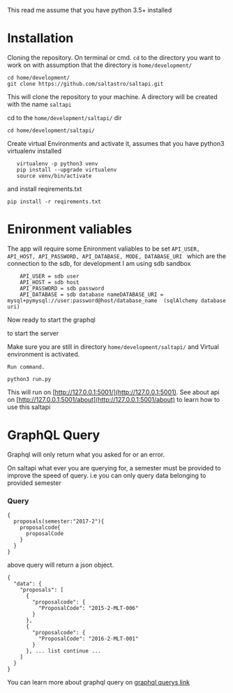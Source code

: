 This read me assume that you have python 3.5+ installed

# Installation

Cloning the repository.
On terminal or cmd. 
`cd` to the directory you want to work on with assumption that the directory is `home/development/` 

```
cd home/development/
git clone https://github.com/saltastro/saltapi.git

``` 

This will clone the repository to your machine. A directory will be created with the name `saltapi`

cd to the `home/development/saltapi/` dir 
```bazaar
cd home/development/saltapi/
```
Create virtual Environments and activate it, assumes that you have python3 virtualenv installed

```
   virtualenv -p python3 venv
   pip install --upgrade virtualenv
   source venv/bin/activate
```

and install reqirements.txt 

```bazaar
pip install -r reqirements.txt
```
# Enironment valiables
The app will require some Enironment valiables to be set
`API_USER, API_HOST, API_PASSWORD, API_DATABASE, MODE, DATABASE_URI `
which are the connection to the sdb, for development I am using sdb sandbox
```
    API_USER = sdb user
    API_HOST = sdb host
    API_PASSWORD = sdb password
    API_DATABASE = sdb database nameDATABASE_URI = mysql+pymysql://user:password@host/database_name  (sqlAlchemy database uri)
```

Now ready to start the graphql

to start the server

Make sure you are still in directory `home/development/saltapi/`  and Virtual environment is activated.

```bazaar
Run command.

python3 run.py
```

This will run on [http://127.0.0.1:5001/](http://127.0.0.1:5001). See about api on 
[http://127.0.0.1:5001/about](http://127.0.0.1:5001/about) to learn how to use this saltapi


# GraphQL Query

Graphql will only return what you asked for or an error.

On saltapi what ever you are querying for, a semester must be provided to improve the speed of query. 
i.e you can only query data belonging to provided semester  

### Query

```
{
  proposals(semester:"2017-2"){
    proposalcode{
      proposalCode
    }
  }
}
```

above query will return a json object. 

```
{
  "data": {
    "proposals": [
      {
        "proposalcode": {
          "ProposalCode": "2015-2-MLT-006"
        }
      },
      {
        "proposalcode": {
          "ProposalCode": "2016-2-MLT-001"
        }
      }, ... list continue ...
    ]
  }
}
```

You can learn more about graphql query on [graphql querys link](http://graphql.org/learn/queries/)

